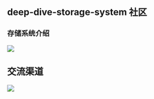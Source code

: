 
 ## deep-dive-storage-system 社区


 ###  存储系统介绍
![](./deep-dive-storage-in-china.png)



## 交流渠道

![](./comminicate-group.jpg)



